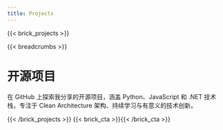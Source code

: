 ```yaml
---
title: Projects
---
```

{{< brick_projects >}}

{{< breadcrumbs >}}

# 开源项目

在 GitHub 上探索我分享的开源项目，涵盖 Python、JavaScript 和 .NET 技术栈，专注于 Clean Architecture 架构、持续学习与有意义的技术创新。

{{< /brick_projects >}}
{{< brick_cta >}}{{< /brick_cta >}}